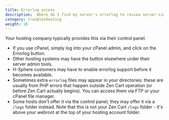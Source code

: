 ```yaml
---
title: Errorlog access  
description:  Where do I find my server's errorlog to review server-side problems?
category: troubleshooting
weight: 10
---
```


Your hosting company typically provides this via their control panel.

- If you use cPanel, simply log into your cPanel admin, and click on the Errorlog button.
- Other hosting systems may have the button elsewhere under their server admin tools.
- H-Sphere customers may have to enable errorlog support before it becomes available.
- Sometimes extra `errorlog` files may appear in your directories: these are usually from PHP errors that happen outside Zen Cart operation (or before Zen Cart actually begins). You can access them via FTP or your cPanel file manager.
- Some hosts don't offer it via the control panel; they may offer it via a `/logs` folder instead.  Note that this is not your Zen Cart `/logs` folder - it's above your webroot at the top of your hosting account folder. 

